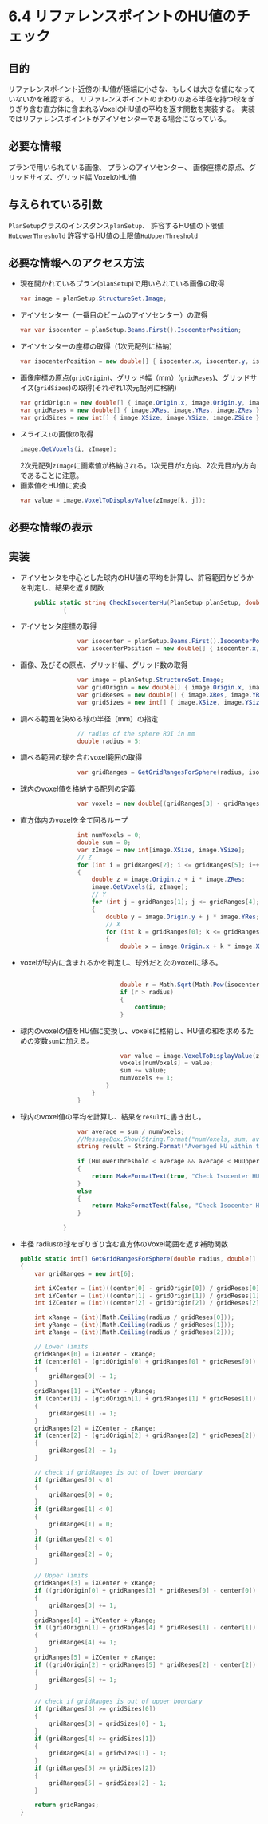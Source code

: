 # 6.4 リファレンスポイントのHU値のチェック

## 目的
リファレンスポイント近傍のHU値が極端に小さな、もしくは大きな値になっていないかを確認する。
リファレンスポイントのまわりのある半径を持つ球をぎりぎり含む直方体に含まれるVoxelのHU値の平均を返す関数を実装する。
実装ではリファレンスポイントがアイソセンターである場合になっている。

## 必要な情報
プランで用いられている画像、
プランのアイソセンター、
画像座標の原点、グリッドサイズ、グリッド幅
VoxelのHU値

## 与えられている引数

`PlanSetup`クラスのインスタンス`planSetup`、
許容するHU値の下限値`HuLowerThreshold`
許容するHU値の上限値`HuUpperThreshold`

## 必要な情報へのアクセス方法
- 現在開かれているプラン(`planSetup`)で用いられている画像の取得
  ```csharp
  var image = planSetup.StructureSet.Image;
  ```
- アイソセンター（一番目のビームのアイソセンター）の取得
  ```csharp
  var var isocenter = planSetup.Beams.First().IsocenterPosition;
  ```
- アイソセンターの座標の取得（1次元配列に格納）
  ```csharp
  var isocenterPosition = new double[] { isocenter.x, isocenter.y, isocenter.z };
  ```
- 画像座標の原点(`gridOrigin`)、グリッド幅（mm）(`gridReses`)、グリッドサイズ(`gridSizes`)の取得(それぞれ1次元配列に格納)
  ```csharp
  var gridOrigin = new double[] { image.Origin.x, image.Origin.y, image.Origin.z };
  var gridReses = new double[] { image.XRes, image.YRes, image.ZRes };
  var gridSizes = new int[] { image.XSize, image.YSize, image.ZSize };
  ```
- スライス`i`の画像の取得
  ```csharp
  image.GetVoxels(i, zImage);
  ```
  2次元配列`zImage`に画素値が格納される。1次元目がx方向、2次元目がy方向であることに注意。
- 画素値をHU値に変換
  ```csharp
  var value = image.VoxelToDisplayValue(zImage[k, j]);
  ```

## 必要な情報の表示

## 実装
- アイソセンタを中心とした球内のHU値の平均を計算し、許容範囲かどうかを判定し、結果を返す関数

  ```csharp
      public static string CheckIsocenterHu(PlanSetup planSetup, double HuLowerThreshold, double HuUpperThreshold)
              {
  ```
- アイソセンタ座標の取得
  ```csharp
                  var isocenter = planSetup.Beams.First().IsocenterPosition;
                  var isocenterPosition = new double[] { isocenter.x, isocenter.y, isocenter.z };
  ```
- 画像、及びその原点、グリッド幅、グリッド数の取得
  ```csharp
                  var image = planSetup.StructureSet.Image;
                  var gridOrigin = new double[] { image.Origin.x, image.Origin.y, image.Origin.z };
                  var gridReses = new double[] { image.XRes, image.YRes, image.ZRes };
                  var gridSizes = new int[] { image.XSize, image.YSize, image.ZSize };
  ```
- 調べる範囲を決める球の半径（mm）の指定
  ```csharp
                  // radius of the sphere ROI in mm
                  double radius = 5;
  ```
- 調べる範囲の球を含むvoxel範囲の取得
  ```csharp
                  var gridRanges = GetGridRangesForSphere(radius, isocenterPosition, gridOrigin, gridReses, gridSizes);
  ```
- 球内のvoxel値を格納する配列の定義
  ```csharp
                  var voxels = new double[(gridRanges[3] - gridRanges[0] + 1) * (gridRanges[4] - gridRanges[1] + 1) * (gridRanges[5] - gridRanges[2] + 1)];
  ```
- 直方体内のvoxelを全て回るループ
  ```csharp
                  int numVoxels = 0;
                  double sum = 0;
                  var zImage = new int[image.XSize, image.YSize];
                  // Z
                  for (int i = gridRanges[2]; i <= gridRanges[5]; i++)
                  {
                      double z = image.Origin.z + i * image.ZRes;
                      image.GetVoxels(i, zImage);
                      // Y
                      for (int j = gridRanges[1]; j <= gridRanges[4]; j++)
                      {
                          double y = image.Origin.y + j * image.YRes;
                          // X
                          for (int k = gridRanges[0]; k <= gridRanges[3]; k++)
                          {
                              double x = image.Origin.x + k * image.XRes;
  ```
- voxelが球内に含まれるかを判定し、球外だと次のvoxelに移る。
    ```csharp

                                double r = Math.Sqrt(Math.Pow(isocenterPosition[0] - x, 2) + Math.Pow(isocenterPosition[1] - y, 2) + Math.Pow(isocenterPosition[2] - z, 2));
                                if (r > radius)
                                {
                                    continue;
                                }
    ```
- 球内のvoxelの値をHU値に変換し、voxelsに格納し、HU値の和を求めるための変数`sum`に加える。
  ```csharp
                              var value = image.VoxelToDisplayValue(zImage[k, j]);
                              voxels[numVoxels] = value;
                              sum += value;
                              numVoxels += 1;
                          }
                      }
                  }
  ```
- 球内のvoxel値の平均を計算し、結果を`result`に書き出し。
  ```csharp
                  var average = sum / numVoxels;
                  //MessageBox.Show(String.Format("numVoxels, sum, average: {0}, {1}, {2:0.0}", numVoxels, sum, average));
                  string result = String.Format("Averaged HU within the {0} mm sphere at Isocenter: {1:0.0}", radius, average);
                  
                  if (HuLowerThreshold < average && average < HuUpperThreshold)
                  {
                      return MakeFormatText(true, "Check Isocenter HU", "");
                  }
                  else
                  {
                      return MakeFormatText(false, "Check Isocenter HU", result);
                  }

              }
  ```
- 半径 radiusの球をぎりぎり含む直方体のVoxel範囲を返す補助関数
    ```csharp
    public static int[] GetGridRangesForSphere(double radius, double[] center, double[] gridOrigin, double[] gridReses, int[] gridSizes)
    {
        var gridRanges = new int[6];

        int iXCenter = (int)((center[0] - gridOrigin[0]) / gridReses[0]);
        int iYCenter = (int)((center[1] - gridOrigin[1]) / gridReses[1]);
        int iZCenter = (int)((center[2] - gridOrigin[2]) / gridReses[2]);

        int xRange = (int)(Math.Ceiling(radius / gridReses[0]));
        int yRange = (int)(Math.Ceiling(radius / gridReses[1]));
        int zRange = (int)(Math.Ceiling(radius / gridReses[2]));

        // Lower limits
        gridRanges[0] = iXCenter - xRange;
        if (center[0] - (gridOrigin[0] + gridRanges[0] * gridReses[0]) < radius)
        {
            gridRanges[0] -= 1;
        }
        gridRanges[1] = iYCenter - yRange;
        if (center[1] - (gridOrigin[1] + gridRanges[1] * gridReses[1]) < radius)
        {
            gridRanges[1] -= 1;
        }
        gridRanges[2] = iZCenter - zRange;
        if (center[2] - (gridOrigin[2] + gridRanges[2] * gridReses[2]) < radius)
        {
            gridRanges[2] -= 1;
        }

        // check if gridRanges is out of lower boundary
        if (gridRanges[0] < 0)
        {
            gridRanges[0] = 0;
        }
        if (gridRanges[1] < 0)
        {
            gridRanges[1] = 0;
        }
        if (gridRanges[2] < 0)
        {
            gridRanges[2] = 0;
        }

        // Upper limits
        gridRanges[3] = iXCenter + xRange;
        if ((gridOrigin[0] + gridRanges[3] * gridReses[0] - center[0]) < radius)
        {
            gridRanges[3] += 1;
        }
        gridRanges[4] = iYCenter + yRange;
        if ((gridOrigin[1] + gridRanges[4] * gridReses[1] - center[1]) < radius)
        {
            gridRanges[4] += 1;
        }
        gridRanges[5] = iZCenter + zRange;
        if ((gridOrigin[2] + gridRanges[5] * gridReses[2] - center[2]) < radius)
        {
            gridRanges[5] += 1;
        }

        // check if gridRanges is out of upper boundary
        if (gridRanges[3] >= gridSizes[0])
        {
            gridRanges[3] = gridSizes[0] - 1;
        }
        if (gridRanges[4] >= gridSizes[1])
        {
            gridRanges[4] = gridSizes[1] - 1;
        }
        if (gridRanges[5] >= gridSizes[2])
        {
            gridRanges[5] = gridSizes[2] - 1;
        }

        return gridRanges;
    }
    ```
